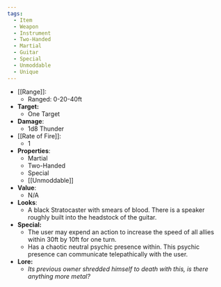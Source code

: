 ```yaml
---
tags:
  - Item
  - Weapon
  - Instrument
  - Two-Handed
  - Martial
  - Guitar
  - Special
  - Unmoddable
  - Unique
---
```

- [[Range]]:
	- Ranged: 0-20-40ft
- **Target:**
	- One Target
- **Damage**:
	- 1d8 Thunder
- [[Rate of Fire]]:
	- 1
- **Properties**:
	- Martial
	- Two-Handed
	- Special
	- [[Unmoddable]]
- **Value**:
	- N/A
- **Looks**:
	- A black Stratocaster with smears of blood. There is a speaker roughly built into the headstock of the guitar.
- **Special:**
	- The user may expend an action to increase the speed of all allies within 30ft by 10ft for one turn. 
	- Has a chaotic neutral psychic presence within. This psychic presence can communicate telepathically with the user.
- **Lore:**
	- *Its previous owner shredded himself to death with this, is there anything more metal?*